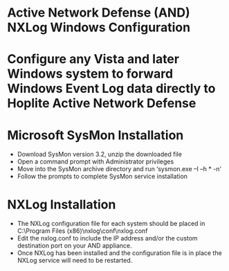 # Active Network Defense (AND) NXLog Windows Configuration
# Configure any Vista and later Windows system to forward Windows Event Log data directly to Hoplite Active Network Defense

# Microsoft SysMon Installation
* Download SysMon version 3.2, unzip the downloaded file
* Open a command prompt with Administrator privileges
* Move into the SysMon archive directory and run ‘sysmon.exe –I –h * -n'
* Follow the prompts to complete SysMon service installation

# NXLog  Installation
* The NXLog configuration file for each system should be placed in C:\Program Files (x86)\nxlog\conf\nxlog.conf
* Edit the nxlog.conf to include the IP address and/or the custom destination port on your AND appliance.
* Once NXLog has been installed and the configuration file is in place the NXLog service will need to be restarted.
